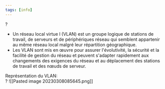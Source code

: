 ```yaml
---
tags: [info]
---
```


?

-   Un réseau local virtue l (VLAN) est un groupe logique de stations de travail, de serveurs et de périphériques réseau qui semblent appartenir au même réseau local malgré leur répartition géographique.
-   Les VLAN sont mis en œuvre pour assurer l'évolutivité, la sécurité et la facilité de gestion du réseau et peuvent s'adapter rapidement aux changements des exigences du réseau et au déplacement des stations de travail et des nœuds de serveur.

Représentation du VLAN:  
?
![[Pasted image 20230308085645.png]]